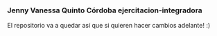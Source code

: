 ### Jenny Vanessa Quinto Córdoba ejercitacion-integradora

El repositorio va a quedar así que si quieren hacer cambios adelante! :)
